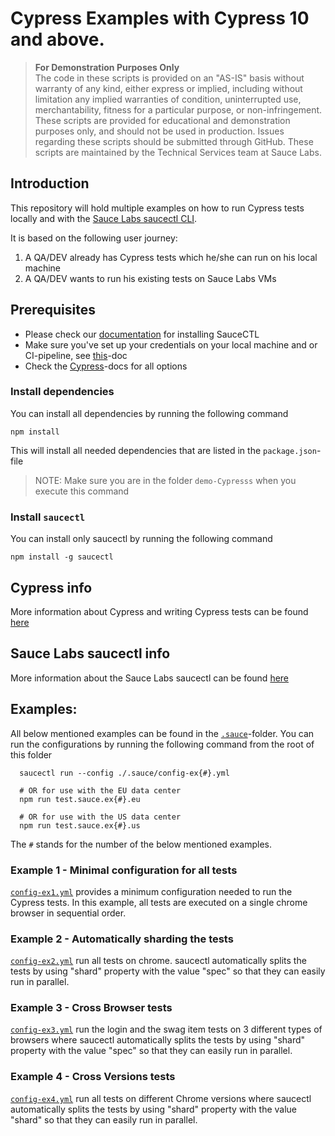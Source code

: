 # Cypress Examples with Cypress 10 and above.

> **For Demonstration Purposes Only**\
> The code in these scripts is provided on an "AS-IS" basis without warranty of any kind, either express or implied,
> including without limitation any implied warranties of condition, uninterrupted use, merchantability, fitness for a
> particular purpose, or non-infringement. These scripts are provided for educational and demonstration purposes only,
> and should not be used in production. Issues regarding these scripts should be submitted through GitHub. These scripts
> are maintained by the Technical Services team at Sauce Labs.

## Introduction

This repository will hold multiple examples on how to run Cypress tests locally and with the
[Sauce Labs saucectl CLI](https://docs.saucelabs.com/dev/cli/saucectl/).

It is based on the following user journey:

1. A QA/DEV already has Cypress tests which he/she can run on his local machine
2. A QA/DEV wants to run his existing tests on Sauce Labs VMs

## Prerequisites

- Please check our [documentation](https://docs.saucelabs.com/dev/cli/saucectl/) for installing SauceCTL
- Make sure you've set up your credentials on your local machine and or CI-pipeline, see
  [this](https://docs.saucelabs.com/dev/cli/saucectl/#associate-your-credentials)-doc
- Check the [Cypress](https://docs.saucelabs.com/web-apps/automated-testing/cypress/yaml/v1/)-docs for all options

### Install dependencies

You can install all dependencies by running the following command

    npm install

This will install all needed dependencies that are listed in the `package.json`-file

> NOTE: Make sure you are in the folder `demo-Cypresss` when you execute this command

### Install `saucectl`

You can install only saucectl by running the following command

```shell
npm install -g saucectl
```

## Cypress info

More information about Cypress and writing Cypress tests can be found
[here](https://docs.cypress.io/guides/overview/why-cypress.html#In-a-nutshell)

## Sauce Labs saucectl info

More information about the Sauce Labs saucectl can be found
[here](https://docs.saucelabs.com/dev/cli/saucectl/)

## Examples:

All below mentioned examples can be found in the [`.sauce`](./.sauce)-folder. You can run the configurations by running
the following command from the root of this folder

      saucectl run --config ./.sauce/config-ex{#}.yml

      # OR for use with the EU data center
      npm run test.sauce.ex{#}.eu

      # OR for use with the US data center
      npm run test.sauce.ex{#}.us

The `#` stands for the number of the below mentioned examples.

### Example 1 - Minimal configuration for all tests

[`config-ex1.yml`](./.sauce/config-ex1.yml) provides a minimum configuration needed to run the Cypress tests.
In this example, all tests are executed on a single chrome browser in sequential order.

### Example 2 - Automatically sharding the tests

[`config-ex2.yml`](./.sauce/config-ex2.yml) run all tests on chrome. saucectl automatically
splits the tests by using "shard" property with the value "spec" so that they can easily run in parallel.

### Example 3 - Cross Browser tests

[`config-ex3.yml`](./.sauce/config-ex3.yml) run the login and the swag item tests on 3 different types of browsers where saucectl automatically splits the tests by using "shard" property with the value "spec" so that they can easily run in parallel.

### Example 4 - Cross Versions tests

[`config-ex4.yml`](./.sauce/config-ex4.yml) run all tests on different Chrome versions where saucectl automatically
splits the tests by using "shard" property with the value "shard" so that they can easily run in parallel.

